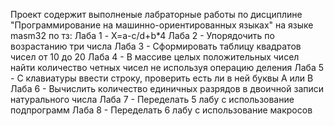 Проект содержит выполненые лабраторные работы по дисциплине "Программирование на машинно-ориентированных языках" на языке masm32 по тз:
  Лаба 1 - X=a-c/d+b*4
  Лаба 2 - Упорядочить по возрастанию три числа
  Лаба 3 - Сформировать таблицу квадратов чисел от 10 до 20
  Лаба 4 - В массиве целых положительных чисел найти количество четных чисел не используя операцию деления
  Лаба 5 - С клавиатуры ввести строку, проверить есть ли в ней буквы A или B
  Лаба 6 - Вычислить количество единичных разрядов в двоичной записи натурального числа
  Лаба 7 - Переделать 5 лабу с использование подпрограмм
  Лаба 8 - Переделать 6 лабу с использование макросов
